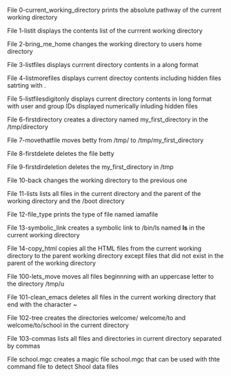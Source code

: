 File 0-current_working_directory prints the absolute pathway of the current working directory

File 1-listit displays the contents list of the currrent working directory

File 2-bring_me_home changes the working directory to users home directory

File 3-listfiles displays currrent directory contents in a along format

File 4-listmorefiles displays current directoy contents including hidden files satrting with .

File 5-listfilesdigitonly displays current directory contents in long format with user and group IDs displayed numerically inluding hidden files

File 6-firstdirectory creates a directory named my_first_directory in the /tmp/directory

File 7-movethatfile moves betty from /tmp/ to /tmp/my_first_directory

File 8-firstdelete deletes the file betty

File 9-firstdirdeletion deletes the my_first_directory in /tmp

File 10-back changes the working directory to the previous one

File 11-lists lists all files in the current directory and the parent of the working directory and the /boot directory

File 12-file_type prints the type of file named iamafile

File 13-symbolic_link creates a symbolic link to /bin/ls named __ls__ in the current working directory

File 14-copy_html copies all the HTML files from the current working directory to the parent working directory except files that did not exist in the parent of the working directory

File 100-lets_move moves all files beginnning with an uppercase letter to the directory /tmp/u

File 101-clean_emacs deletes all files in the current working directory that end with the character ~

File 102-tree creates the directories welcome/ welcome/to and welcome/to/school in the current directory

File 103-commas lists all files and directories in current directory separated by commas

File school.mgc creates a magic file school.mgc that can be used with thte command file to detect Shool data files
